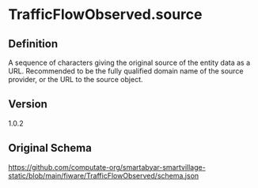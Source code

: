 # TrafficFlowObserved.source

## Definition
A sequence of characters giving the original source of the entity data as a URL. Recommended to be the fully qualified domain name of the source provider, or the URL to the source object.

## Version
1.0.2

## Original Schema
https://github.com/computate-org/smartabyar-smartvillage-static/blob/main/fiware/TrafficFlowObserved/schema.json
